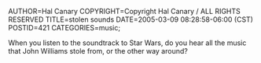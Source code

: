 AUTHOR=Hal Canary
COPYRIGHT=Copyright Hal Canary / ALL RIGHTS RESERVED
TITLE=stolen sounds
DATE=2005-03-09 08:28:58-06:00 (CST)
POSTID=421
CATEGORIES=music;

When you listen to the soundtrack to Star Wars, do you hear all the music that John Williams stole from, or the other way around?
